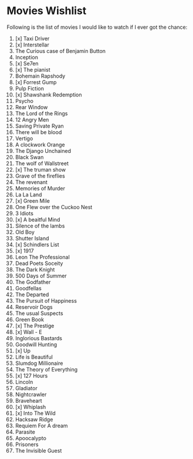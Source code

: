 # Movies Wishlist

Following is the list of movies I would like to watch if I ever got the chance: 
1. [x] Taxi Driver
2. [x] Interstellar
3. The Curious case of Benjamin Button
4. Inception
5. [x] Se7en
6. [x] The pianist
7. Bohemain Rapshody
8. [x] Forrest Gump
9. Pulp Fiction
10. [x] Shawshank Redemption
11. Psycho
12. Rear Window
13. The Lord of the Rings
14. 12 Angry Men
15. Saving Private Ryan
16. There will be blood
17. Vertigo
18. A clockwork Orange
19. The Django Unchained
20. Black Swan
21. The wolf of Wallstreet
22. [x] The truman show
23. Grave of the fireflies
24. The revenant
25. Memories of Murder
26. La La Land
27. [x] Green Mile
28. One Flew over the Cuckoo Nest
29. 3 Idiots
30. [x] A beaitful Mind
31. Silence of the lambs
32. Old Boy
33. Shutter Island
34. [x] Schindlers List
35. [x] 1917
36. Leon The Professional
37. Dead Poets Soceity
38. The Dark Knight
39. 500 Days of Summer
40. The Godfather
41. Goodfellas
42. The Departed
43. The Pursuit of Happiness
44. Reservoir Dogs
45. The usual Suspects
46. Green Book
47. [x] The Prestige
48. [x] Wall - E
49. Inglorious Bastards
50. Goodwill Hunting
51. [x] Up
52. Life is Beautiful
53. Slumdog Millionaire
54. The Theory of Everything
55. [x] 127 Hours
56. Lincoln
57. Gladiator
58. Nightcrawler
59. Braveheart
60. [x] Whiplash
61. [x] Into The Wild
62. Hacksaw Ridge
63. Requiem For A dream
64. Parasite
65. Apoocalypto
66. Prisoners
67. The Invisible Guest

